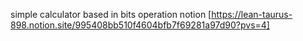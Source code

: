 simple calculator based in bits operation
notion [https://lean-taurus-898.notion.site/995408bb510f4604bfb7f69281a97d90?pvs=4]
